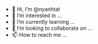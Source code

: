 - 👋 Hi, I’m @nyanhtat
- 👀 I’m interested in ...
- 🌱 I’m currently learning ...
- 💞️ I’m looking to collaborate on ...
- 📫 How to reach me ...

<!---
nyanhtat/nyanhtat is a ✨ special ✨ repository because its `README.md` (this file) appears on your GitHub profile.
You can click the Preview link to take a look at your changes.
--->
